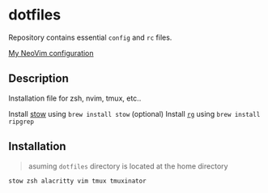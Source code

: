 # dotfiles

Repository contains essential `config` and `rc` files.

[My NeoVim configuration](https://github.com/anoopkcn/config.nvim)

## Description

Installation file for zsh, nvim, tmux, etc..

Install [stow](https://www.gnu.org/software/stow/) using `brew install stow`
(optional) Install [`rg`](https://github.com/BurntSushi/ripgrep) using `brew install ripgrep`

## Installation

> asuming `dotfiles` directory is located at the home directory

```sh
stow zsh alacritty vim tmux tmuxinator
```
